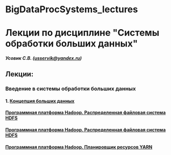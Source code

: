 # BigDataProcSystems_lectures
Лекции по дисциплине "Системы обработки больших данных"
======================
##### Усовик С.В. (usservik@yandex.ru)
Лекции:
----
### Введение в системы обработки больших данных
#### 1. [Концепция больших данных](hdfs/HDFS_practic.md)
#### [Программная платформа Hadoop. Распределенная файловая система HDFS](hdfs/HDFS_practic.md)
#### [Программная платформа Hadoop. Распределенная файловая система HDFS](hdfs/HDFS_practic.md) 
#### [Программная платформа Hadoop. Планировщик ресурсов YARN](YARN/yarn_practice)
